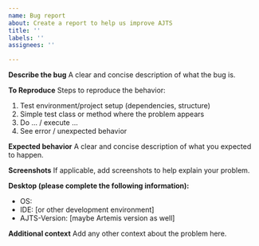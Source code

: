 ```yaml
---
name: Bug report
about: Create a report to help us improve AJTS
title: ''
labels: ''
assignees: ''

---
```


**Describe the bug**
A clear and concise description of what the bug is.

**To Reproduce**
Steps to reproduce the behavior:
1. Test environment/project setup (dependencies, structure)
2. Simple test class or method where the problem appears
3. Do ... / execute ...
3. See error / unexpected behavior

**Expected behavior**
A clear and concise description of what you expected to happen.

**Screenshots**
If applicable, add screenshots to help explain your problem.

**Desktop (please complete the following information):**
 - OS:
 - IDE: [or other development environment]
 - AJTS-Version: [maybe Artemis version as well]

**Additional context**
Add any other context about the problem here.

